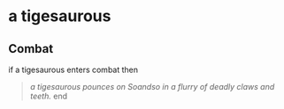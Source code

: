 # a tigesaurous
## Combat

if a tigesaurous enters combat  then


>*a tigesaurous pounces on Soandso in a flurry of deadly claws and teeth.*
end
